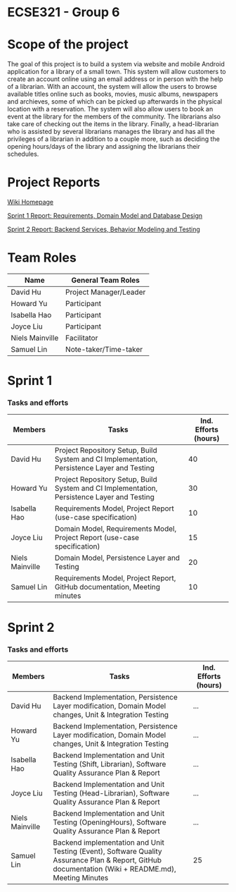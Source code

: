 # ECSE321 - Group 6 #

# Scope of the project #

The goal of this project is to build a system via website and mobile Android application for a library of a small town. This system will allow customers to create an account online using an email address or in person with the help of a librarian. With an account, the system will allow the users to browse available titles online such as books, movies, music albums, newspapers and archieves, some of which can be picked up afterwards in the physical location with a reservation. The system will also allow users to book an event at the library for the members of the community. The librarians also take care of checking out the items in the library. Finally, a head-librarian who is assisted by several librarians manages the library and has all the privileges of a librarian in addition to a couple more, such as deciding the opening hours/days of the library and assigning the librarians their schedules.      

# Project Reports #

[Wiki Homepage](https://github.com/McGill-ECSE321-Fall2021/project-group-06/wiki)

[Sprint 1 Report: Requirements, Domain Model and Database Design](https://github.com/McGill-ECSE321-Fall2021/project-group-06/wiki/Sprint-1:-Requirements,-Domain-Model,-and-Database-Design)

[Sprint 2 Report: Backend Services, Behavior Modeling and Testing](https://github.com/McGill-ECSE321-Fall2021/project-group-06/wiki/Sprint-2---Backend-Services,-Behavior-Modeling,-and-Testing)

# Team Roles #

|Name            | General Team Roles      |
|----------------|-------------------------|
|David Hu        |Project Manager/Leader   |
|Howard Yu       |Participant              |
|Isabella Hao    |Participant              |
|Joyce Liu       |Participant              |
|Niels Mainville |Facilitator              |
|Samuel Lin      |Note-taker/Time-taker    |

# Sprint 1 #

### Tasks and efforts ###

|Members         | Tasks | Ind. Efforts (hours) |
|----------------|-------|---|
|David Hu        |Project Repository Setup, Build System and CI Implementation, Persistence Layer and Testing  |40 |
|Howard Yu       |Project Repository Setup, Build System and CI Implementation, Persistence Layer and Testing  |30 |
|Isabella Hao    |Requirements Model, Project Report (use-case specification) |10 |
|Joyce Liu       |Domain Model, Requirements Model, Project Report (use-case specification) |15 |
|Niels Mainville |Domain Model, Persistence Layer and Testing   |20 |
|Samuel Lin      |Requirements Model, Project Report, GitHub documentation, Meeting minutes  |10 |

# Sprint 2 #

### Tasks and efforts ###

|Members         | Tasks | Ind. Efforts (hours) |
|----------------|------|----|
|David Hu        |Backend Implementation, Persistence Layer modification, Domain Model changes, Unit & Integration Testing    |...|
|Howard Yu       |Backend Implementation, Persistence Layer modification, Domain Model changes, Unit & Integration Testing   |...    |
|Isabella Hao    |Backend Implementation and Unit Testing (Shift, Librarian), Software Quality Assurance Plan & Report   |...    |
|Joyce Liu       |Backend Implementation and Unit Testing (Head-Librarian), Software Quality Assurance Plan & Report  |...    |
|Niels Mainville |Backend Implementation and Unit Testing (OpeningHours), Software Quality Assurance Plan & Report  |...    |
|Samuel Lin      |Backend implementation and Unit Testing (Event), Software Quality Assurance Plan & Report, GitHub documentation (Wiki + README.md), Meeting Minutes   |25  |
